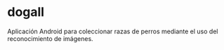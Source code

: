 # dogall
Aplicación Android para coleccionar razas de perros mediante el uso del reconocimiento de imágenes.
